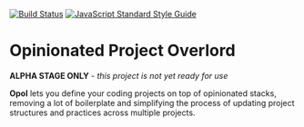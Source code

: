 [![Build Status](https://travis-ci.org/mearns/opol.svg?branch=master)](https://travis-ci.org/mearns/opol)
[![JavaScript Standard Style Guide](https://img.shields.io/badge/code_style-standard-brightgreen.svg)](https://standardjs.com)

# Opinionated Project Overlord

**ALPHA STAGE ONLY** - _this project is not yet ready for use_

**Opol** lets you define your coding projects on top of opinionated stacks,
removing a lot of boilerplate and simplifying the process of updating project
structures and practices across multiple projects.
